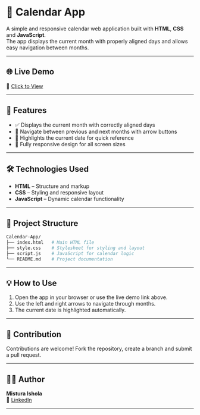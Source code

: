 # 📅 Calendar App

A simple and responsive calendar web application built with **HTML**, **CSS** and **JavaScript**.  
The app displays the current month with properly aligned days and allows easy navigation between months.

---

## 🌐 Live Demo
🔗 [Click to View](https://misturadev.github.io/Calendar-App/)

---

## 🚀 Features

- ✅ Displays the current month with correctly aligned days  
- 🔄 Navigate between previous and next months with arrow buttons  
- 📅 Highlights the current date for quick reference  
- 📱 Fully responsive design for all screen sizes  

---

## 🛠️ Technologies Used

- **HTML** – Structure and markup  
- **CSS** – Styling and responsive layout  
- **JavaScript** – Dynamic calendar functionality  

---

## 📂 Project Structure

```bash
Calendar-App/
├── index.html   # Main HTML file
├── style.css    # Stylesheet for styling and layout
├── script.js    # JavaScript for calendar logic
└── README.md    # Project documentation
```

---

## 💡 How to Use

1. Open the app in your browser or use the live demo link above.  
2. Use the left and right arrows to navigate through months.  
3. The current date is highlighted automatically.

---

## 🤝 Contribution

Contributions are welcome! Fork the repository, create a branch and submit a pull request.

---

## 👩‍💻 Author

**Mistura Ishola**  
🔗 [LinkedIn](https://www.linkedin.com/in/mistura-ishola/)


---
